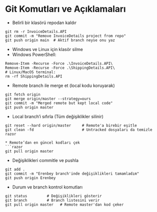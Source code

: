 # Git Komutları ve Açıklamaları

* Belirli bir klasörü repodan kaldır
```razor
git rm -r InvoiceDetails.API
git commit -m "Remove InvoiceDetails project from repo"
git push origin main  # Aktif branch neyse onu yaz
```

* Windows ve Linux için klasör silme
* Windows PowerShell:
```razor
Remove-Item -Recurse -Force .\InvoiceDetails.API\
Remove-Item -Recurse -Force .\ShippingDetails.API\
# Linux/MacOS terminal:
rm -rf ShippingDetails.API
```

* Remote branch ile merge et (local kodu koruyarak)
```razor
git fetch origin
git merge origin/master --strategy=ours
git commit -m "Merged remote but kept local code"
git push origin master
```

* Local branch’i sıfırla (Tüm değişiklikler silinir)
```razor
git reset --hard origin/master     # Remote'a birebir eşitle
git clean -fd                      # Untracked dosyaları da temizle
razor

* Remote’dan en güncel kodları çek
```razor
git pull origin master
```
* Değişiklikleri commitle ve pushla
```razor
git add .
git commit -m "Erenbey branch'inde değişiklikleri tamamladım"
git push origin Erenbey
```

* Durum ve branch kontrol komutları
```razor
git status         # Değişiklikleri gösterir
git branch         # Branch listesini verir
git pull origin master   # Remote master'dan kod çeker
```

